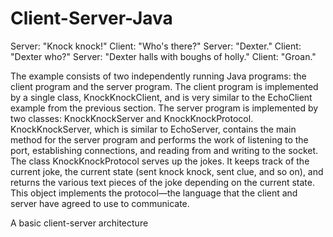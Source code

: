 # Client-Server-Java

Server: "Knock knock!"
Client: "Who's there?"
Server: "Dexter."
Client: "Dexter who?"
Server: "Dexter halls with boughs of holly."
Client: "Groan."

The example consists of two independently running Java programs: the client program and the server program. The client program is implemented by a single class, KnockKnockClient, and is very similar to the EchoClient example from the previous section. The server program is implemented by two classes: KnockKnockServer and KnockKnockProtocol. KnockKnockServer, which is similar to EchoServer, contains the main method for the server program and performs the work of listening to the port, establishing connections, and reading from and writing to the socket. The class KnockKnockProtocol serves up the jokes. It keeps track of the current joke, the current state (sent knock knock, sent clue, and so on), and returns the various text pieces of the joke depending on the current state. This object implements the protocol—the language that the client and server have agreed to use to communicate.


A basic client-server architecture
